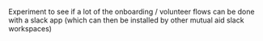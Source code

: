 Experiment to see if a lot of the onboarding / volunteer flows can be done with a slack app (which can then be installed by other mutual aid slack workspaces)